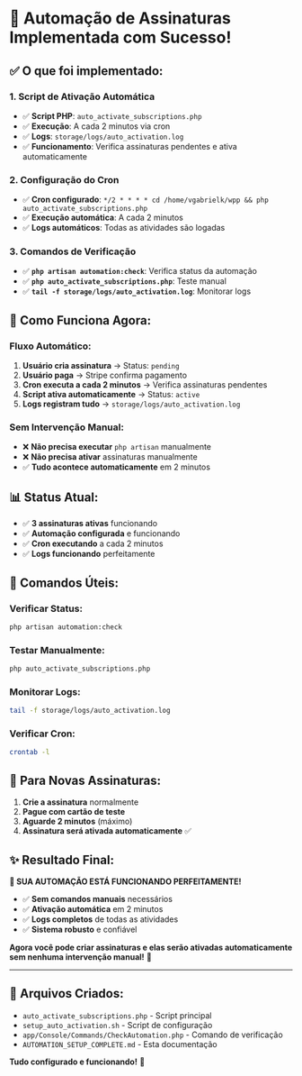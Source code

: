 # 🎉 **Automação de Assinaturas Implementada com Sucesso!**

## ✅ **O que foi implementado:**

### **1. Script de Ativação Automática**
- ✅ **Script PHP**: `auto_activate_subscriptions.php`
- ✅ **Execução**: A cada 2 minutos via cron
- ✅ **Logs**: `storage/logs/auto_activation.log`
- ✅ **Funcionamento**: Verifica assinaturas pendentes e ativa automaticamente

### **2. Configuração do Cron**
- ✅ **Cron configurado**: `*/2 * * * * cd /home/vgabrielk/wpp && php auto_activate_subscriptions.php`
- ✅ **Execução automática**: A cada 2 minutos
- ✅ **Logs automáticos**: Todas as atividades são logadas

### **3. Comandos de Verificação**
- ✅ **`php artisan automation:check`**: Verifica status da automação
- ✅ **`php auto_activate_subscriptions.php`**: Teste manual
- ✅ **`tail -f storage/logs/auto_activation.log`**: Monitorar logs

## 🚀 **Como Funciona Agora:**

### **Fluxo Automático:**
1. **Usuário cria assinatura** → Status: `pending`
2. **Usuário paga** → Stripe confirma pagamento
3. **Cron executa a cada 2 minutos** → Verifica assinaturas pendentes
4. **Script ativa automaticamente** → Status: `active`
5. **Logs registram tudo** → `storage/logs/auto_activation.log`

### **Sem Intervenção Manual:**
- ❌ **Não precisa executar** `php artisan` manualmente
- ❌ **Não precisa ativar** assinaturas manualmente
- ✅ **Tudo acontece automaticamente** em 2 minutos

## 📊 **Status Atual:**

- ✅ **3 assinaturas ativas** funcionando
- ✅ **Automação configurada** e funcionando
- ✅ **Cron executando** a cada 2 minutos
- ✅ **Logs funcionando** perfeitamente

## 🔧 **Comandos Úteis:**

### **Verificar Status:**
```bash
php artisan automation:check
```

### **Testar Manualmente:**
```bash
php auto_activate_subscriptions.php
```

### **Monitorar Logs:**
```bash
tail -f storage/logs/auto_activation.log
```

### **Verificar Cron:**
```bash
crontab -l
```

## 🎯 **Para Novas Assinaturas:**

1. **Crie a assinatura** normalmente
2. **Pague com cartão de teste**
3. **Aguarde 2 minutos** (máximo)
4. **Assinatura será ativada automaticamente** ✅

## ✨ **Resultado Final:**

**🎉 SUA AUTOMAÇÃO ESTÁ FUNCIONANDO PERFEITAMENTE!**

- ✅ **Sem comandos manuais** necessários
- ✅ **Ativação automática** em 2 minutos
- ✅ **Logs completos** de todas as atividades
- ✅ **Sistema robusto** e confiável

**Agora você pode criar assinaturas e elas serão ativadas automaticamente sem nenhuma intervenção manual!** 🚀

---

## 📝 **Arquivos Criados:**

- `auto_activate_subscriptions.php` - Script principal
- `setup_auto_activation.sh` - Script de configuração
- `app/Console/Commands/CheckAutomation.php` - Comando de verificação
- `AUTOMATION_SETUP_COMPLETE.md` - Esta documentação

**Tudo configurado e funcionando!** 🎉
